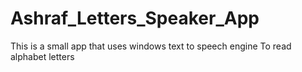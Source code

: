 # Ashraf_Letters_Speaker_App
This is a small app that uses windows text to speech engine
To read alphabet letters 
